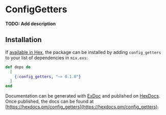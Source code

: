# ConfigGetters

**TODO: Add description**

## Installation

If [available in Hex](https://hex.pm/docs/publish), the package can be installed
by adding `config_getters` to your list of dependencies in `mix.exs`:

```elixir
def deps do
  [
    {:config_getters, "~> 0.1.0"}
  ]
end
```

Documentation can be generated with [ExDoc](https://github.com/elixir-lang/ex_doc)
and published on [HexDocs](https://hexdocs.pm). Once published, the docs can
be found at [https://hexdocs.pm/config_getters](https://hexdocs.pm/config_getters).

